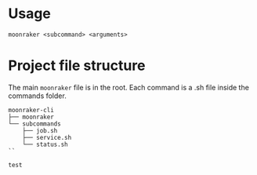 


# Usage
`moonraker <subcommand> <arguments>`

# Project file structure
The main `moonraker` file is in the root. Each command is a .sh file inside the commands folder.

```
moonraker-cli
├── moonraker
└── subcommands
    ├── job.sh
    ├── service.sh
    └── status.sh
``

test
